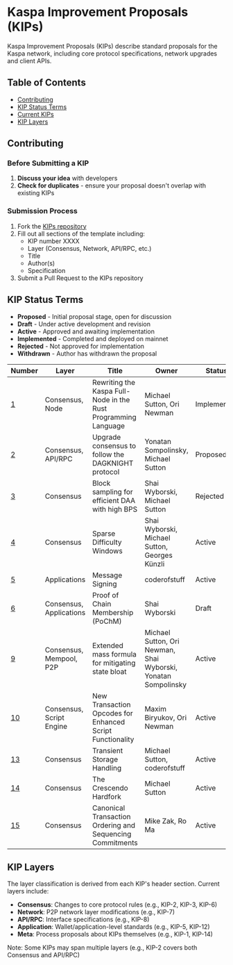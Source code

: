 # Kaspa Improvement Proposals (KIPs)

Kaspa Improvement Proposals (KIPs) describe standard proposals for the Kaspa network, including core protocol specifications, network upgrades and client APIs.

## Table of Contents
- [Contributing](#contributing)
- [KIP Status Terms](#kip-status-terms)
- [Current KIPs](#current-kips)
- [KIP Layers](#kip-layers)

## Contributing

### Before Submitting a KIP
1. **Discuss your idea** with developers
2. **Check for duplicates** - ensure your proposal doesn't overlap with existing KIPs

### Submission Process
1. Fork the [KIPs repository](https://github.com/kaspanet/kips)
2. Fill out all sections of the template including:
   - KIP number XXXX
   - Layer (Consensus, Network, API/RPC, etc.)
   - Title
   - Author(s)
   - Specification
3. Submit a Pull Request to the KIPs repository

## KIP Status Terms
- **Proposed** - Initial proposal stage, open for discussion
- **Draft** - Under active development and revision
- **Active** - Approved and awaiting implementation
- **Implemented** - Completed and deployed on mainnet
- **Rejected** - Not approved for implementation
- **Withdrawn** - Author has withdrawn the proposal

| Number | Layer | Title | Owner | Status |
|--------|-------|-------|--------|--------|
| [1](kip-0001.md) | Consensus, Node | Rewriting the Kaspa Full-Node in the Rust Programming Language | Michael Sutton, Ori Newman | Implemented |
| [2](kip-0002.md) | Consensus, API/RPC | Upgrade consensus to follow the DAGKNIGHT protocol | Yonatan Sompolinsky, Michael Sutton | Proposed |
| [3](kip-0003.md) | Consensus | Block sampling for efficient DAA with high BPS | Shai Wyborski, Michael Sutton | Rejected |
| [4](kip-0004.md) | Consensus | Sparse Difficulty Windows | Shai Wyborski, Michael Sutton, Georges Künzli | Active |
| [5](kip-0005.md) | Applications | Message Signing | coderofstuff | Active |
| [6](kip-0006.md) | Consensus, Applications | Proof of Chain Membership (PoChM) | Shai Wyborski | Draft |
| [9](kip-0009.md) | Consensus, Mempool, P2P | Extended mass formula for mitigating state bloat | Michael Sutton, Ori Newman, Shai Wyborski, Yonatan Sompolinsky | Active |
| [10](kip-0010.md) | Consensus, Script Engine | New Transaction Opcodes for Enhanced Script Functionality | Maxim Biryukov, Ori Newman | Active |
| [13](kip-0013.md) | Consensus | Transient Storage Handling | Michael Sutton, coderofstuff | Active |
| [14](kip-0014.md) | Consensus | The Crescendo Hardfork | Michael Sutton | Active |
| [15](kip-0015.md) | Consensus | Canonical Transaction Ordering and Sequencing Commitments | Mike Zak, Ro Ma | Active |

## KIP Layers
The layer classification is derived from each KIP's header section. Current layers include:

- **Consensus**: Changes to core protocol rules (e.g., KIP-2, KIP-3, KIP-6)
- **Network**: P2P network layer modifications (e.g., KIP-7)
- **API/RPC**: Interface specifications (e.g., KIP-8)
- **Application**: Wallet/application-level standards (e.g., KIP-5, KIP-12)
- **Meta**: Process proposals about KIPs themselves (e.g., KIP-1, KIP-14)

Note: Some KIPs may span multiple layers (e.g., KIP-2 covers both Consensus and API/RPC)

